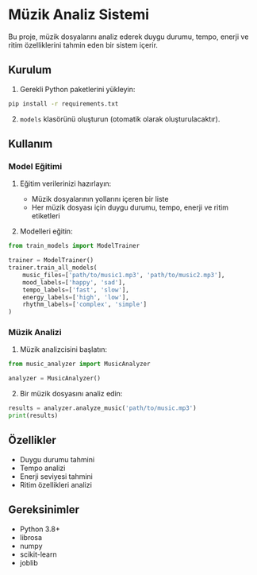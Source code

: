 # Müzik Analiz Sistemi

Bu proje, müzik dosyalarını analiz ederek duygu durumu, tempo, enerji ve ritim özelliklerini tahmin eden bir sistem içerir.

## Kurulum

1. Gerekli Python paketlerini yükleyin:
```bash
pip install -r requirements.txt
```

2. `models` klasörünü oluşturun (otomatik olarak oluşturulacaktır).

## Kullanım

### Model Eğitimi

1. Eğitim verilerinizi hazırlayın:
   - Müzik dosyalarının yollarını içeren bir liste
   - Her müzik dosyası için duygu durumu, tempo, enerji ve ritim etiketleri

2. Modelleri eğitin:
```python
from train_models import ModelTrainer

trainer = ModelTrainer()
trainer.train_all_models(
    music_files=['path/to/music1.mp3', 'path/to/music2.mp3'],
    mood_labels=['happy', 'sad'],
    tempo_labels=['fast', 'slow'],
    energy_labels=['high', 'low'],
    rhythm_labels=['complex', 'simple']
)
```

### Müzik Analizi

1. Müzik analizcisini başlatın:
```python
from music_analyzer import MusicAnalyzer

analyzer = MusicAnalyzer()
```

2. Bir müzik dosyasını analiz edin:
```python
results = analyzer.analyze_music('path/to/music.mp3')
print(results)
```

## Özellikler

- Duygu durumu tahmini
- Tempo analizi
- Enerji seviyesi tahmini
- Ritim özellikleri analizi

## Gereksinimler

- Python 3.8+
- librosa
- numpy
- scikit-learn
- joblib 